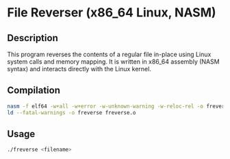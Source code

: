 # File Reverser (x86_64 Linux, NASM)

## Description
This program reverses the contents of a regular file in-place using Linux system calls and memory mapping. It is written in x86_64 assembly (NASM syntax) and interacts directly with the Linux kernel.

## Compilation
```bash
nasm -f elf64 -w+all -w+error -w-unknown-warning -w-reloc-rel -o freverse.o freverse.asm
ld --fatal-warnings -o freverse freverse.o
```

## Usage
```bash
./freverse <filename>
```